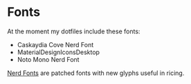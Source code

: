 # Fonts
At the moment my dotfiles include these fonts:
- Caskaydia Cove Nerd Font
- MaterialDesignIconsDesktop
- Noto Mono Nerd Font

[Nerd Fonts](https://www.nerdfonts.com) are patched fonts with new glyphs useful in ricing.
